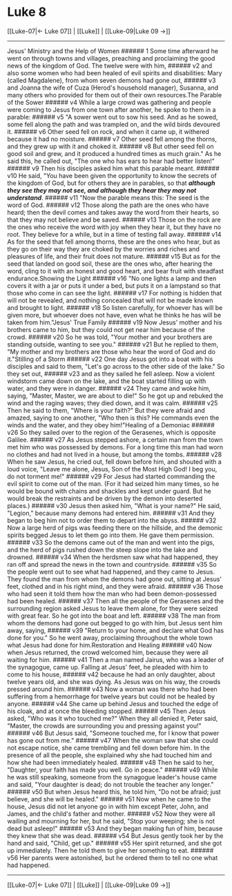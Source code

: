 # Luke 8

[[Luke-07|← Luke 07]] | [[Luke]] | [[Luke-09|Luke 09 →]]
***

Jesus' Ministry and the Help of Women ###### 1 Some time afterward he went on through towns and villages, preaching and proclaiming the good news of the kingdom of God. The twelve were with him, ###### v2 and also some women who had been healed of evil spirits and disabilities: Mary (called Magdalene), from whom seven demons had gone out, ###### v3 and Joanna the wife of Cuza (Herod's household manager), Susanna, and many others who provided for them out of their own resources.The Parable of the Sower ###### v4 While a large crowd was gathering and people were coming to Jesus from one town after another, he spoke to them in a parable: ###### v5 "A sower went out to sow his seed. And as he sowed, some fell along the path and was trampled on, and the wild birds devoured it. ###### v6 Other seed fell on rock, and when it came up, it withered because it had no moisture. ###### v7 Other seed fell among the thorns, and they grew up with it and choked it. ###### v8 But other seed fell on good soil and grew, and it produced a hundred times as much grain." As he said this, he called out, "The one who has ears to hear had better listen!" ###### v9 Then his disciples asked him what this parable meant. ###### v10 He said, "You have been given the opportunity to know the secrets of the kingdom of God, but for others they are in parables, so that **_although they see they may not see, and although they hear they may not understand_**. ###### v11 "Now the parable means this: The seed is the word of God. ###### v12 Those along the path are the ones who have heard; then the devil comes and takes away the word from their hearts, so that they may not believe and be saved. ###### v13 Those on the rock are the ones who receive the word with joy when they hear it, but they have no root. They believe for a while, but in a time of testing fall away. ###### v14 As for the seed that fell among thorns, these are the ones who hear, but as they go on their way they are choked by the worries and riches and pleasures of life, and their fruit does not mature. ###### v15 But as for the seed that landed on good soil, these are the ones who, after hearing the word, cling to it with an honest and good heart, and bear fruit with steadfast endurance.Showing the Light ###### v16 "No one lights a lamp and then covers it with a jar or puts it under a bed, but puts it on a lampstand so that those who come in can see the light. ###### v17 For nothing is hidden that will not be revealed, and nothing concealed that will not be made known and brought to light. ###### v18 So listen carefully, for whoever has will be given more, but whoever does not have, even what he thinks he has will be taken from him."Jesus' True Family ###### v19 Now Jesus' mother and his brothers came to him, but they could not get near him because of the crowd. ###### v20 So he was told, "Your mother and your brothers are standing outside, wanting to see you." ###### v21 But he replied to them, "My mother and my brothers are those who hear the word of God and do it."Stilling of a Storm ###### v22 One day Jesus got into a boat with his disciples and said to them, "Let's go across to the other side of the lake." So they set out, ###### v23 and as they sailed he fell asleep. Now a violent windstorm came down on the lake, and the boat started filling up with water, and they were in danger. ###### v24 They came and woke him, saying, "Master, Master, we are about to die!" So he got up and rebuked the wind and the raging waves; they died down, and it was calm. ###### v25 Then he said to them, "Where is your faith?" But they were afraid and amazed, saying to one another, "Who then is this? He commands even the winds and the water, and they obey him!"Healing of a Demoniac ###### v26 So they sailed over to the region of the Gerasenes, which is opposite Galilee. ###### v27 As Jesus stepped ashore, a certain man from the town met him who was possessed by demons. For a long time this man had worn no clothes and had not lived in a house, but among the tombs. ###### v28 When he saw Jesus, he cried out, fell down before him, and shouted with a loud voice, "Leave me alone, Jesus, Son of the Most High God! I beg you, do not torment me!" ###### v29 For Jesus had started commanding the evil spirit to come out of the man. (For it had seized him many times, so he would be bound with chains and shackles and kept under guard. But he would break the restraints and be driven by the demon into deserted places.) ###### v30 Jesus then asked him, "What is your name?" He said, "Legion," because many demons had entered him. ###### v31 And they began to beg him not to order them to depart into the abyss. ###### v32 Now a large herd of pigs was feeding there on the hillside, and the demonic spirits begged Jesus to let them go into them. He gave them permission. ###### v33 So the demons came out of the man and went into the pigs, and the herd of pigs rushed down the steep slope into the lake and drowned. ###### v34 When the herdsmen saw what had happened, they ran off and spread the news in the town and countryside. ###### v35 So the people went out to see what had happened, and they came to Jesus. They found the man from whom the demons had gone out, sitting at Jesus' feet, clothed and in his right mind, and they were afraid. ###### v36 Those who had seen it told them how the man who had been demon-possessed had been healed. ###### v37 Then all the people of the Gerasenes and the surrounding region asked Jesus to leave them alone, for they were seized with great fear. So he got into the boat and left. ###### v38 The man from whom the demons had gone out begged to go with him, but Jesus sent him away, saying, ###### v39 "Return to your home, and declare what God has done for you." So he went away, proclaiming throughout the whole town what Jesus had done for him.Restoration and Healing ###### v40 Now when Jesus returned, the crowd welcomed him, because they were all waiting for him. ###### v41 Then a man named Jairus, who was a leader of the synagogue, came up. Falling at Jesus' feet, he pleaded with him to come to his house, ###### v42 because he had an only daughter, about twelve years old, and she was dying. As Jesus was on his way, the crowds pressed around him. ###### v43 Now a woman was there who had been suffering from a hemorrhage for twelve years but could not be healed by anyone. ###### v44 She came up behind Jesus and touched the edge of his cloak, and at once the bleeding stopped. ###### v45 Then Jesus asked, "Who was it who touched me?" When they all denied it, Peter said, "Master, the crowds are surrounding you and pressing against you!" ###### v46 But Jesus said, "Someone touched me, for I know that power has gone out from me." ###### v47 When the woman saw that she could not escape notice, she came trembling and fell down before him. In the presence of all the people, she explained why she had touched him and how she had been immediately healed. ###### v48 Then he said to her, "Daughter, your faith has made you well. Go in peace." ###### v49 While he was still speaking, someone from the synagogue leader's house came and said, "Your daughter is dead; do not trouble the teacher any longer." ###### v50 But when Jesus heard this, he told him, "Do not be afraid; just believe, and she will be healed." ###### v51 Now when he came to the house, Jesus did not let anyone go in with him except Peter, John, and James, and the child's father and mother. ###### v52 Now they were all wailing and mourning for her, but he said, "Stop your weeping; she is not dead but asleep!" ###### v53 And they began making fun of him, because they knew that she was dead. ###### v54 But Jesus gently took her by the hand and said, "Child, get up." ###### v55 Her spirit returned, and she got up immediately. Then he told them to give her something to eat. ###### v56 Her parents were astonished, but he ordered them to tell no one what had happened.

***
[[Luke-07|← Luke 07]] | [[Luke]] | [[Luke-09|Luke 09 →]]
